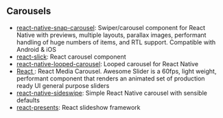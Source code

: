 ## Carousels

- [react-native-snap-carousel](https://github.com/archriss/react-native-snap-carousel): Swiper/carousel component for React Native with previews, multiple layouts, parallax images, performant handling of huge numbers of items, and RTL support. Compatible with Android & iOS
- [react-slick](https://github.com/akiran/react-slick): React carousel component
- [react-native-looped-carousel](https://github.com/phil-r/react-native-looped-carousel): Looped carousel for React Native
- [React <AwesomeSlider />](https://github.com/rcaferati/react-awesome-slider): React Media Carousel. Awesome Slider is a 60fps, light weight, performant component that renders an animated set of production ready UI general purpose sliders
- [react-native-sideswipe](https://github.com/kkemple/react-native-sideswipe): Simple React Native carousel with sensible defaults
- [react-presents](https://github.com/bvaughn/react-presents): React slideshow framework